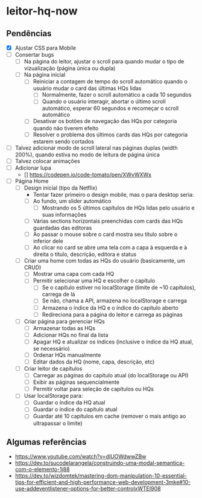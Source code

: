 # leitor-hq-now

## Pendências

- [x] Ajustar CSS para Mobile
- [ ] Consertar bugs
  - [ ] Na página do leitor, ajustar o scroll para quando mudar o tipo de vizualização (página única ou dupla)
  - [ ] Na página inicial
    - [ ] Reiniciar a contagem de tempo do scroll automático quando o usuário mudar o card das últimas HQs lidas
      - [ ] Normalmente, fazer o scroll automático a cada 10 segundos
      - [ ] Quando o usuário interagir, abortar o último scroll automático, esperar 60 segundos e recomeçar o scroll automático
    - [ ] Desativar os botões de navegação das HQs por categoria quando não tiverem efeito
    - [ ] Resolver o problema dos últimos cards das HQs por categoria estarem sendo cortados
- [ ] Talvez adicionar modo de scroll lateral nas páginas duplas (width 200%), quando estiva no modo de leitura de página única
- [ ] Talvez colocar animações
- [ ] Adicionar lupa
  - [] https://codepen.io/code-tomato/pen/XWvWXWx
- [ ] Página Home
  - [ ] Design inicial (tipo da Netflix)
    - Tentar fazer primeiro o design mobile, mas o para desktop seria:
    - [ ] Ao fundo, um slider automático
      - [ ] Mostrando os 5 últimos capítulos de HQs lidas pelo usuário e suas informações
    - [ ] Várias sections horizontais preenchidas com cards das HQs guardadas das editoras
    - [ ] Ao passar o mouse sobre o card mostra seu título sobre o inferior dele
    - [ ] Ao clicar no card se abre uma tela com a capa à esquerda e à direita o título, descrição, editora e status
  - [ ] Criar uma home com todas as HQs do usuário (basicamente, um CRUD)
    - [ ] Mostrar uma capa com cada HQ
    - [ ] Permitir selecionar uma HQ e escolher o capítulo
      - [ ] Se o capítulo estiver no localStorage (limite de \~10 capítulos), carrega de lá
      - [ ] Se não, chama a API, armazena no localStorage e carrega
      - [ ] Armazena o índice da HQ e o índice do capítulo aberto
      - [ ] Redireciona para a página do leitor e carrega as páginas
  - [ ] Criar página para gerenciar HQs
    - [ ] Armazenar todas as HQs
    - [ ] Adicionar HQs no final da lista
    - [ ] Apagar HQ e atualizar os índices (inclusive o índice da HQ atual, se necessário)
    - [ ] Ordenar HQs manualmente
    - [ ] Editar dados da HQ (nome, capa, descrição, etc)
  - [ ] Criar leitor de capítulos
    - [ ] Carregar as páginas do capítulo atual (do localStorage ou API)
    - [ ] Exibir as páginas sequencialmente
    - [ ] Permitir voltar para seleção de capítulos ou HQs
  - [ ] Usar localStorage para:
    - [ ] Guardar o índice da HQ atual
    - [ ] Guardar o índice do capítulo atual
    - [ ] Guardar até 10 capítulos em cache (remover o mais antigo ao ultrapassar o limite)

## Algumas referências

- https://www.youtube.com/watch?v=dIUOWdwwZBw
- https://dev.to/sucodelarangela/construindo-uma-modal-semantica-com-o-elemento-1j88
- https://dev.to/wizdomtek/mastering-dom-manipulation-10-essential-tips-for-efficient-and-high-performance-web-development-3mke#10-use-addeventlistener-options-for-better-controlxWTEI908
